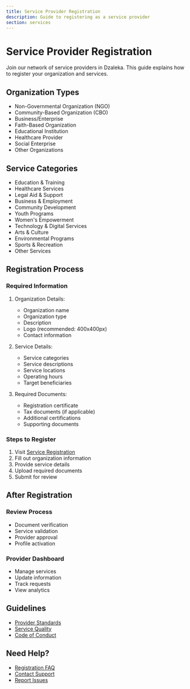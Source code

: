 ```yaml
---
title: Service Provider Registration
description: Guide to registering as a service provider
section: services
---
```


# Service Provider Registration

Join our network of service providers in Dzaleka. This guide explains how to register your organization and services.

## Organization Types

- Non-Governmental Organization (NGO)
- Community-Based Organization (CBO)
- Business/Enterprise
- Faith-Based Organization
- Educational Institution
- Healthcare Provider
- Social Enterprise
- Other Organizations

## Service Categories

- Education & Training
- Healthcare Services
- Legal Aid & Support
- Business & Employment
- Community Development
- Youth Programs
- Women's Empowerment
- Technology & Digital Services
- Arts & Culture
- Environmental Programs
- Sports & Recreation
- Other Services

## Registration Process

### Required Information
1. Organization Details:
   - Organization name
   - Organization type
   - Description
   - Logo (recommended: 400x400px)
   - Contact information

2. Service Details:
   - Service categories
   - Service descriptions
   - Service locations
   - Operating hours
   - Target beneficiaries

3. Required Documents:
   - Registration certificate
   - Tax documents (if applicable)
   - Additional certifications
   - Supporting documents

### Steps to Register
1. Visit [Service Registration](/services/register)
2. Fill out organization information
3. Provide service details
4. Upload required documents
5. Submit for review

## After Registration

### Review Process
- Document verification
- Service validation
- Provider approval
- Profile activation

### Provider Dashboard
- Manage services
- Update information
- Track requests
- View analytics

## Guidelines

- [Provider Standards](/services/standards)
- [Service Quality](/services/quality)
- [Code of Conduct](/services/conduct)

## Need Help?

- [Registration FAQ](/services/faq)
- [Contact Support](/contact)
- [Report Issues](/support)

